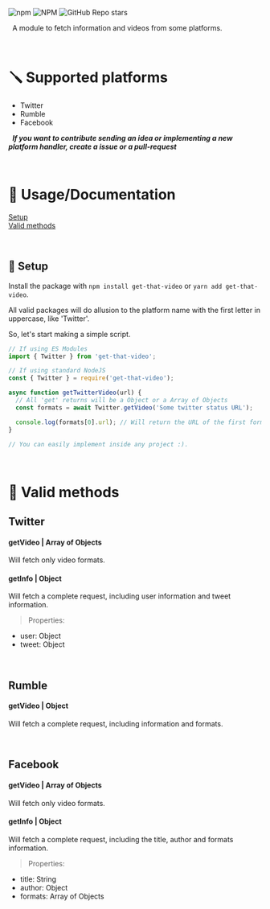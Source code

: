 ![npm](https://img.shields.io/npm/dw/get-that-video)
![NPM](https://img.shields.io/npm/l/get-that-video)
![GitHub Repo stars](https://img.shields.io/github/stars/z3oxs/get-that-video?style=social)

&nbsp;
A module to fetch information and videos from some platforms.

&nbsp;
# 🪛 Supported platforms
- Twitter
- Rumble
- Facebook

&nbsp;
_**If you want to contribute sending an idea or implementing a new platform handler, create a issue or a pull-request**_

&nbsp;
# 📃 Usage/Documentation

[Setup](#-setup)<br>
[Valid methods](#-valid-methods)

&nbsp;
## 🔧 Setup
Install the package with `npm install get-that-video` or `yarn add get-that-video`.

All valid packages will do allusion to the platform name with the first letter in uppercase, like 'Twitter'.

So, let's start making a simple script.

```js
// If using ES Modules
import { Twitter } from 'get-that-video';

// If using standard NodeJS
const { Twitter } = require('get-that-video');

async function getTwitterVideo(url) {
  // All 'get' returns will be a Object or a Array of Objects
  const formats = await Twitter.getVideo('Some twitter status URL');

  console.log(formats[0].url); // Will return the URL of the first format in the array
}

// You can easily implement inside any project :).
```

&nbsp;
# 📎 Valid methods
## Twitter
#### **getVideo** | Array of Objects
Will fetch only video formats.

#### **getInfo** | Object
Will fetch a complete request, including user information and tweet information.

> Properties:
- user: Object
- tweet: Object

&nbsp;
## Rumble
#### **getVideo** | Object
Will fetch a complete request, including information and formats.

&nbsp;
## Facebook
#### getVideo | Array of Objects
Will fetch only video formats.

#### getInfo | Object
Will fetch a complete request, including the title, author and formats information.

> Properties:
- title: String
- author: Object
- formats: Array of Objects
